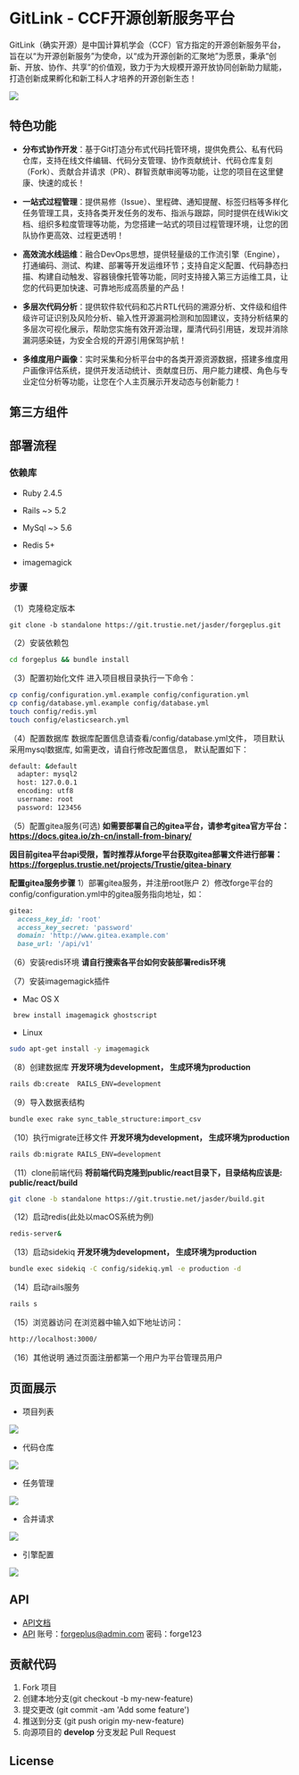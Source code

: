 # GitLink - CCF开源创新服务平台

GitLink（确实开源）是中国计算机学会（CCF）官方指定的开源创新服务平台，旨在以“为开源创新服务”为使命，以“成为开源创新的汇聚地”为愿景，秉承“创新、开放、协作、共享”的价值观，致力于为大规模开源开放协同创新助力赋能，打造创新成果孵化和新工科人才培养的开源创新生态！

![](https://code.gitlink.org.cn/young/forgeplus/raw/branch/standalone/docs/figs/gitlink.png?raw=true)
    
## 特色功能

- **分布式协作开发**：基于Git打造分布式代码托管环境，提供免费公、私有代码仓库，支持在线文件编辑、代码分支管理、协作贡献统计、代码仓库复刻（Fork）、贡献合并请求（PR）、群智贡献审阅等功能，让您的项目在这里健康、快速的成长！

- **一站式过程管理**：提供易修（Issue）、里程碑、通知提醒、标签归档等多样化任务管理工具，支持各类开发任务的发布、指派与跟踪，同时提供在线Wiki文档、组织多粒度管理等功能，为您搭建一站式的项目过程管理环境，让您的团队协作更高效、过程更透明！

- **高效流水线运维**：融合DevOps思想，提供轻量级的工作流引擎（Engine），打通编码、测试、构建、部署等开发运维环节；支持自定义配置、代码静态扫描、构建自动触发、容器镜像托管等功能，同时支持接入第三方运维工具，让您的代码更加快速、可靠地形成高质量的产品！

- **多层次代码分析**：提供软件软代码和芯片RTL代码的溯源分析、文件级和组件级许可证识别及风险分析、输入性开源漏洞检测和加固建议，支持分析结果的多层次可视化展示，帮助您实施有效开源治理，厘清代码引用链，发现并消除漏洞感染链，为安全合规的开源引用保驾护航！

- **多维度用户画像**：实时采集和分析平台中的各类开源资源数据，搭建多维度用户画像评估系统，提供开发活动统计、贡献度日历、用户能力建模、角色与专业定位分析等功能，让您在个人主页展示开发动态与创新能力！

## 第三方组件


## 部署流程


### 依赖库

* Ruby 2.4.5

* Rails ~> 5.2

* MySql ~> 5.6

* Redis 5+

* imagemagick

### 步骤

（1）克隆稳定版本
```
git clone -b standalone https://git.trustie.net/jasder/forgeplus.git
```

（2）安装依赖包

```bash
cd forgeplus && bundle install
```

（3）配置初始化文件
进入项目根目录执行一下命令：

```bash
cp config/configuration.yml.example config/configuration.yml
cp config/database.yml.example config/database.yml
touch config/redis.yml
touch config/elasticsearch.yml
```

（4）配置数据库
数据库配置信息请查看/config/database.yml文件，
项目默认采用mysql数据库, 如需更改，请自行修改配置信息，
默认配置如下：

```bash
default: &default
  adapter: mysql2
  host: 127.0.0.1
  encoding: utf8
  username: root
  password: 123456
```

（5）配置gitea服务(可选)
**如需要部署自己的gitea平台，请参考gitea官方平台：https://docs.gitea.io/zh-cn/install-from-binary/**

**因目前gitea平台api受限，暂时推荐从forge平台获取gitea部署文件进行部署：https://forgeplus.trustie.net/projects/Trustie/gitea-binary**

**配置gitea服务步骤**
1）部署gitea服务，并注册root账户
2）修改forge平台的 config/configuration.yml中的gitea服务指向地址，如：

```ruby
gitea:
  access_key_id: 'root'
  access_key_secret: 'password'
  domain: 'http://www.gitea.example.com'
  base_url: '/api/v1'
```

（6）安装redis环境
**请自行搜索各平台如何安装部署redis环境**

（7）安装imagemagick插件
- Mac OS X
```bash
 brew install imagemagick ghostscript
```

- Linux
```bash
sudo apt-get install -y imagemagick
```

（8）创建数据库
**开发环境为development， 生成环境为production**
```bash
rails db:create  RAILS_ENV=development
```

（9）导入数据表结构

```bash
bundle exec rake sync_table_structure:import_csv
```

（10）执行migrate迁移文件
**开发环境为development， 生成环境为production**
```bash
rails db:migrate RAILS_ENV=development
```

（11）clone前端代码
**将前端代码克隆到public/react目录下，目录结构应该是: public/react/build**
```bash
git clone -b standalone https://git.trustie.net/jasder/build.git
```

（12）启动redis(此处以macOS系统为例)
```bash
redis-server&
```

（13）启动sidekiq
**开发环境为development， 生成环境为production**
```bash
bundle exec sidekiq -C config/sidekiq.yml -e production -d
```

（14）启动rails服务
```bash
rails s
```

（15）浏览器访问
在浏览器中输入如下地址访问：
```bash
http://localhost:3000/
```

（16）其他说明
通过页面注册都第一个用户为平台管理员用户

## 页面展示

- 项目列表

![](https://code.gitlink.org.cn/young/forgeplus/raw/branch/standalone/docs/figs/project_list.png?raw=true)

- 代码仓库

![](https://code.gitlink.org.cn/young/forgeplus/raw/branch/standalone/docs/figs/repo.png?raw=true)

- 任务管理

![](https://code.gitlink.org.cn/young/forgeplus/raw/branch/standalone/docs/figs/issues.png?raw=true)

- 合并请求

![](https://code.gitlink.org.cn/young/forgeplus/raw/branch/standalone/docs/figs/PR.png?raw=true)

- 引擎配置

![](https://code.gitlink.org.cn/young/forgeplus/raw/branch/standalone/docs/figs/engine.png?raw=true)

## API
- [API文档](https://forgeplus.trustie.net/docs/api)
- [API](showdoc.com.cn)
  账号：forgeplus@admin.com 密码：forge123

## 贡献代码

1. Fork 项目
2. 创建本地分支(git checkout -b my-new-feature)
3. 提交更改 (git commit -am 'Add some feature')
4. 推送到分支 (git push origin my-new-feature)
5. 向源项目的 **develop** 分支发起 Pull Request

## License
